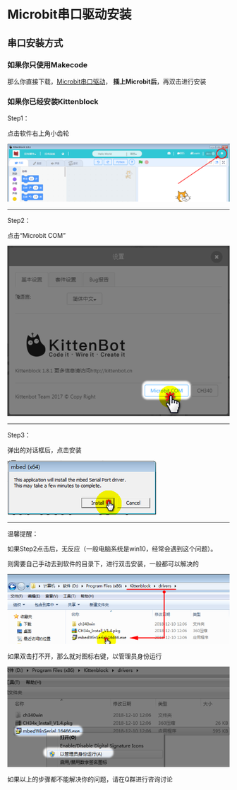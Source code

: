 # Microbit串口驱动安装

## 串口安装方式

### 如果你只使用Makecode
那么你直接下载，[Microbit串口驱动](http://kittenbot.cn/bbs/forum.php?mod=attachment&aid=MjUyNnxiM2ZjZTU1OXwxNTQ1MTI0NTI0fDN8NDA0)，
**插上Microbit后**，再双击进行安装

### 如果你已经安装Kittenblock

Step1：

点击软件右上角小齿轮

![](./installerror/install03.png)


----------

Step2：

点击“Microbit COM”

![](./installerror/install04.png)

----------

Step3：

弹出的对话框后，点击安装

![](./installerror/install05.png)

----------

温馨提醒：

如果Step2点击后，无反应（一般电脑系统是win10，经常会遇到这个问题）。

则需要自己手动去到软件的目录下，进行双击安装，一般都可以解决的

![](./installerror/install06.png)


如果双击打不开，那么就对图标右键，以管理员身份运行

![](./installerror/install07.png)


如果以上的步骤都不能解决你的问题，请在Q群进行咨询讨论
